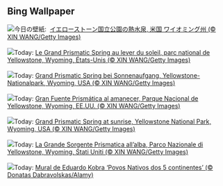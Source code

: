## Bing Wallpaper
![](https://www.bing.com/th?id=OHR.YellowstoneGeyser_JA-JP4045047908_UHD.jpg&w=1000)今日の壁紙: &nbsp;[イエローストーン国立公園の熱水泉, 米国 ワイオミング州 (© XIN WANG/Getty Images)](https://www.bing.com/th?id=OHR.YellowstoneGeyser_JA-JP4045047908_UHD.jpg)
<br><br/>
![](https://www.bing.com/th?id=OHR.YellowstoneGeyser_FR-FR1968699876_UHD.jpg&w=1000)Today: [Le Grand Prismatic Spring au lever du soleil, parc national de Yellowstone, Wyoming, États-Unis (© XIN WANG/Getty Images)](https://www.bing.com/th?id=OHR.YellowstoneGeyser_FR-FR1968699876_UHD.jpg)
<br><br/>
![](https://www.bing.com/th?id=OHR.YellowstoneGeyser_DE-DE4718129608_UHD.jpg&w=1000)Today: [Grand Prismatic Spring bei Sonnenaufgang, Yellowstone-Nationalpark, Wyoming, USA (© XIN WANG/Getty Images)](https://www.bing.com/th?id=OHR.YellowstoneGeyser_DE-DE4718129608_UHD.jpg)
<br><br/>
![](https://www.bing.com/th?id=OHR.YellowstoneGeyser_ES-ES1324165406_UHD.jpg&w=1000)Today: [Gran Fuente Prismática al amanecer, Parque Nacional de Yellowstone, Wyoming, EE.UU. (© XIN WANG/Getty Images)](https://www.bing.com/th?id=OHR.YellowstoneGeyser_ES-ES1324165406_UHD.jpg)
<br><br/>
![](https://www.bing.com/th?id=OHR.YellowstoneGeyser_EN-GB3387198827_UHD.jpg&w=1000)Today: [Grand Prismatic Spring at sunrise, Yellowstone National Park, Wyoming, USA (© XIN WANG/Getty Images)](https://www.bing.com/th?id=OHR.YellowstoneGeyser_EN-GB3387198827_UHD.jpg)
<br><br/>
![](https://www.bing.com/th?id=OHR.YellowstoneGeyser_IT-IT0943670017_UHD.jpg&w=1000)Today: [La Grande Sorgente Prismatica all’alba, Parco Nazionale di Yellowstone, Wyoming, Stati Uniti (© XIN WANG/Getty Images)](https://www.bing.com/th?id=OHR.YellowstoneGeyser_IT-IT0943670017_UHD.jpg)
<br><br/>
![](https://www.bing.com/th?id=OHR.PovoIndigena_PT-BR1924645253_UHD.jpg&w=1000)Today: [Mural de Eduardo Kobra ‘Povos Nativos dos 5 continentes’ (© Donatas Dabravolskas/Alamy)](https://www.bing.com/th?id=OHR.PovoIndigena_PT-BR1924645253_UHD.jpg)
<br><br/>
